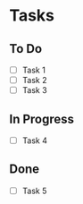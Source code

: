 # Tasks

## To Do

- [ ] Task 1
- [ ] Task 2
- [ ] Task 3

## In Progress

- [ ] Task 4

## Done

- [ ] Task 5
